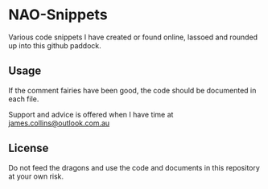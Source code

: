 # NAO-Snippets

Various code snippets I have created or found online, lassoed and rounded up into this github paddock.

## Usage

If the comment fairies have been good, the code should be documented in each file.

Support and advice is offered when I have time at james.collins@outlook.com.au

## License

Do not feed the dragons and use the code and documents in this repository at your own risk.
